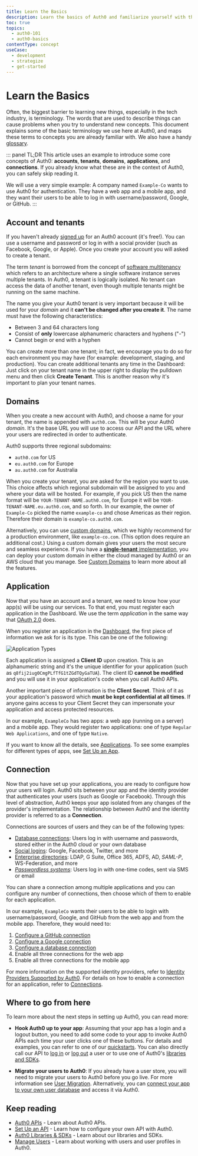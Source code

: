 ```yaml
---
title: Learn the Basics
description: Learn the basics of Auth0 and familiarize yourself with the terminology.
toc: true
topics:
  - auth0-101
  - auth0-basics
contentType: concept
useCase:
  - development
  - strategize
  - get-started
---
```

# Learn the Basics

Often, the biggest barrier to learning new things, especially in the tech industry, is terminology. The words that are used to describe things can cause problems when you try to understand new concepts. This document explains some of the basic terminology we use here at Auth0, and maps these terms to concepts you are already familiar with. We also have a handy [glossary](/glossary).

::: panel TL;DR
This article uses an example to introduce some core concepts of Auth0: **accounts**, **tenants**, **domains**, **applications**, and **connections**. If you already know what these are in the context of Auth0, you can safely skip reading it.

We will use a very simple example: A company named `Example-Co` wants to use Auth0 for authentication. They have a web app and a mobile app, and they want their users to be able to log in with username/password, Google, or GitHub.
:::

## Account and tenants

If you haven't already [signed up](https://auth0.com/signup) for an Auth0 account (it's free!). You can use a username and password or log in with a social provider (such as Facebook, Google, or Apple). Once you create your account you will asked to create a tenant. 

The term *tenant* is borrowed from the concept of [software multitenancy](https://en.wikipedia.org/wiki/Multitenancy) which refers to an architecture where a single software instance serves multiple tenants. In Auth0, a tenant is logically isolated. No tenant can access the data of another tenant, even though multiple tenants might be running on the same machine.

The name you give your Auth0 tenant is very important because it will be used for your *domain* and it **can't be changed after you create it**. The name must have the following characteristics: 

- Between 3 and 64 characters long
- Consist of **only** lowercase alphanumeric characters and hyphens ("-")
- Cannot begin or end with a hyphen

You can create more than one tenant; in fact, we encourage you to do so for each environment you may have (for example: development, staging, and production). You can create additional tenants any time in the Dashboard: Just click on your tenant name in the upper right to display the pulldown menu and then click **Create Tenant**. This is another reason why it's important to plan your tenant names. 

## Domains

When you create a new account with Auth0, and choose a name for your tenant, the name is  appended with `auth0.com`. This will be your Auth0 *domain*. It's the base URL you will use to access our API and the URL where your users are redirected in order to authenticate. 

Auth0 supports three regional subdomains: 
- `auth0.com` for US
- `eu.auth0.com` for Europe
- `au.auth0.com` for Australia

When you create your tenant, you are asked for the region you want to use. This choice affects which regional subdomain will be assigned to you and where your data will be hosted. For example, if you pick US then the name format will be `YOUR-TENANT-NAME.auth0.com`, for Europe it will be `YOUR-TENANT-NAME.eu.auth0.com`, and so forth. In our example, the owner of `Example-Co` picked the name `example-co` and chose Americas as their region. Therefore their domain is `example-co.auth0.com`.

Alternatively, you can use [custom domains](#custom-domains), which we highly recommend for a production environment, like `example-co.com`. (This option does require an additional cost.) Using a custom domain gives your users the most secure and seamless experience. If you have a [**single-tenant** implementation](/private-cloud), you can deploy your custom domain in either the cloud managed by Auth0 or an AWS cloud that you manage. See [Custom Domains](/custom-domains) to learn more about all the features. 

## Application

Now that you have an account and a tenant, we need to know how your app(s) will be using our services. To that end, you must register each application in the Dashboard. We use the term *application* in the same way that [OAuth 2.0](https://tools.ietf.org/html/rfc6749#page-6) does.

When you register an application in the [Dashboard](${manage_url}/#/applications), the first piece of information we ask for is its type. This can be one of the following:

![Application Types](/media/articles/getting-started/client-types.png)

Each application is assigned a **Client ID** upon creation. This is an alphanumeric string and it's the unique identifier for your application (such as `q8fij2iug0CmgPLfTfG1tZGdTQyGaTUA`). The client ID **cannot be modified** and you will use it in your application's code when you call Auth0 APIs.

Another important piece of information is the **Client Secret**. Think of it as your application's password which **must be kept confidential at all times**. If anyone gains access to your Client Secret they can impersonate your application and access protected resources.

In our example, `ExampleCo` has two apps: a web app (running on a server) and a mobile app. They would register two applications: one of type `Regular Web Applications`, and one of type `Native`.

If you want to know all the details, see [Applications](/applications). To see some examples for different types of apps, see [Set Up an App](/getting-started/set-up-app).

## Connection

Now that you have set up your applications, you are ready to configure how your users will login. Auth0 sits between your app and the identity provider that authenticates your users (such as Google or Facebook). Through this level of abstraction, Auth0 keeps your app isolated from any changes of the provider's implementation. The relationship between Auth0 and the identity provider is referred to as a **Connection**.

Connections are sources of users and they can be of the following types:

- [Database connections](/connections/database): Users log in with username and passwords, stored either in the Auth0 cloud or your own database
- [Social logins](/connections/identity-providers-social): Google, Facebook, Twitter, and more
- [Enterprise directories](/connections/identity-providers-enterprise): LDAP, G Suite, Office 365, ADFS, AD, <dfn data-key="security-assertion-markup-language">SAML-P</dfn>, WS-Federation, and more
- <dfn data-key="passwordless">[Passwordless systems](/connections/passwordless)</dfn>: Users log in with one-time codes, sent via SMS or email

You can share a connection among multiple applications and you can configure any number of connections, then choose which of them to enable for each application.

In our example, `ExampleCo` wants their users to be able to login with username/password, Google, and GitHub from the web app and from the mobile app. Therefore, they would need to:
1. [Configure a GitHub connection](/connections/social/github)
1. [Configure a Google connection](/connections/social/google)
1. [Configure a database connection](/connections/database)
1. Enable all three connections for the web app
1. Enable all three connections for the mobile app

For more information on the supported identity providers, refer to [Identity Providers Supported by Auth0](/identityproviders). For details on how to enable a connection for an application, refer to [Connections](/connections).

## Where to go from here

To learn more about the next steps in setting up Auth0, you can read more:

- **Hook Auth0 up to your app**: Assuming that your app has a login and a logout button, you need to add some code to your app to invoke Auth0 APIs each time your user clicks one of these buttons. For details and examples, you can refer to one of our [quickstarts](/quickstarts). You can also directly call our API to [log in](/api/authentication#login) or [log out](/api/authentication#logout) a user or to use one of Auth0's [libraries and SDKs](/libraries).

- **Migrate your users to Auth0**: If you already have a user store, you will need to migrate your users to Auth0 before you go live. For more information see [User Migration](/users/concepts/overview-user-migration). Alternatively, you can [connect your app to your own user database](/connections/database/custom-db) and access it via Auth0.

## Keep reading

- [Auth0 APIs](/api/info) - Learn about Auth0 APIs.
- [Set Up an API](/getting-started/set-up-api) - Learn how to configure your own API with Auth0.
- [Auth0 Libraries & SDKs](/libraries) - Learn about our libraries and SDKs.
- [Manage Users](/users) - Learn about working with users and user profiles in Auth0.
